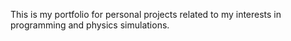 This is my portfolio for personal projects related to my interests in programming and physics simulations.
